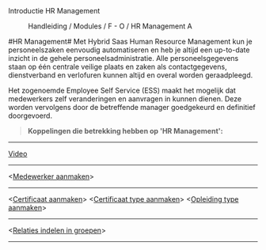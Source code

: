 <properties>
	<page>
		<title>Introductie HR Management</title>
		<description>Introductie HR Management</description>
	</page>
	<menu>
		<position>Handleiding / Modules / F - O / HR Management</position>
		<title>Introductie</title>
		<sort>A</sort>
	</menu>
</properties>

#HR Management#
Met Hybrid Saas Human Resource Management kun je personeelszaken eenvoudig automatiseren en heb je altijd een up-to-date inzicht in de gehele personeelsadministratie. Alle personeelsgegevens staan op één centrale veilige plaats en zaken als contactgegevens, dienstverband en verlofuren kunnen altijd en overal worden geraadpleegd.

Het zogenoemde Employee Self Service (ESS) maakt het mogelijk dat medewerkers zelf veranderingen en aanvragen in kunnen dienen. Deze worden vervolgens door de betreffende manager goedgekeurd en definitief doorgevoerd.


> **Koppelingen die betrekking hebben op 'HR Management':**

----------
[Video](https://www.youtube.com/watch?v=Rb4g1DDQhCU)

----------


<[Medewerker aanmaken](http://hybridsaas.support/pages/handleiding/modules/F-O/hr-management/een-medewerker-aanmaken)>

----------
<[Certificaat aanmaken](http://hybridsaas.support/pages/handleiding/modules/F-O/hr-management/een-certificaat-aanmaken)>
<[Certificaat type aanmaken](http://hybridsaas.support/pages/handleiding/modules/F-O/hr-management/een-certificaat-type-aanmaken)>
<[Opleiding type aanmaken](http://hybridsaas.support/pages/handleiding/modules/F-O/hr-management/een-opleidings-type-aanmaken)>

----------

<[Relaties indelen in groepen]()>

----------
